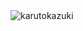 <img align="center" src="https://github-readme-stats.vercel.app/api?username=karutokazuki&show_icons=true&theme=tokyonight&locale=en" alt="karutokazuki" />
